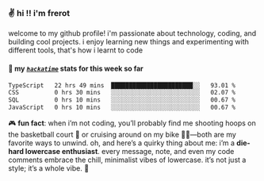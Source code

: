 ### ✌️ hi !! i'm frerot

welcome to my github profile! i'm passionate about technology, coding, and
building cool projects. i enjoy learning new things and experimenting with
different tools, that's how i learnt to code

#### 📡 my [_`hackatime`_](https://waka.hackclub.com/) stats for this week so far

<!--START_SECTION:waka-->

```txt
TypeScript   22 hrs 49 mins  ███████████████████████░░   93.01 %
CSS          0 hrs 30 mins   ░░░░░░░░░░░░░░░░░░░░░░░░░   02.07 %
SQL          0 hrs 10 mins   ░░░░░░░░░░░░░░░░░░░░░░░░░   00.67 %
JavaScript   0 hrs 10 mins   ░░░░░░░░░░░░░░░░░░░░░░░░░   00.67 %
```

<!--END_SECTION:waka-->

🎮 **fun fact**: when i’m not coding, you’ll probably find me shooting hoops on
the basketball court 🏀 or cruising around on my bike 🚴‍♂️—both are my favorite
ways to unwind. oh, and here’s a quirky thing about me: i’m a **die-hard
lowercase enthusiast**. every message, note, and even my code comments embrace
the chill, minimalist vibes of lowercase. it’s not just a style; it’s a whole
vibe. 🤘
